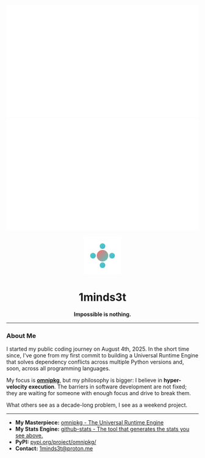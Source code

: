 <!-- These images are generated and updated daily by a custom GitHub Action -->
<p align="center">
  <picture>
    <source media="(prefers-color-scheme: dark)" srcset="https://raw.githubusercontent.com/1minds3t/github_stats/master/generated/overview.svg#gh-dark-mode-only">
    <source media="(prefers-color-scheme: light)" srcset="https://raw.githubusercontent.com/1minds3t/github_stats/master/generated/overview.svg#gh-light-mode-only">
    <img alt="1minds3t's GitHub Stats" src="https://raw.githubusercontent.com/1minds3t/github_stats/master/generated/overview.svg">
  </picture>
  <picture>
    <source media="(prefers-color-scheme: dark)" srcset="https://raw.githubusercontent.com/1minds3t/github_stats/master/generated/languages.svg#gh-dark-mode-only">
    <source media="(prefers-color-scheme: light)" srcset="https://raw.githubusercontent.com/1minds3t/github_stats/master/generated/languages.svg#gh-light-mode-only">
    <img alt="1minds3t's Language Stats" src="https://raw.githubusercontent.com/1minds3t/github_stats/master/generated/languages.svg">
  </picture>
</p>


<p align="center">
  <img src="https://raw.githubusercontent.com/1minds3t/omnipkg/main/.github/logo.svg" alt="omnipkg Logo" width="100">
</p>
<h1 align="center">1minds3t</h1>

<p align="center">
  <strong>Impossible is nothing.</strong>
</p>

---

### About Me

I started my public coding journey on August 4th, 2025. In the short time since, I've gone from my first commit to building a Universal Runtime Engine that solves dependency conflicts across multiple Python versions and, soon, across all programming languages.

My focus is **[omnipkg](https://github.com/1minds3t/omnipkg)**, but my philosophy is bigger: I believe in **hyper-velocity execution**. The barriers in software development are not fixed; they are waiting for someone with enough focus and drive to break them.

What others see as a decade-long problem, I see as a weekend project.

---

-   **My Masterpiece:** [omnipkg - The Universal Runtime Engine](https://github.com/1minds3t/omnipkg)
-   **My Stats Engine:** [github-stats - The tool that generates the stats you see above.](https://github.com/1minds3t/github_stats)
-   **PyPI:** [pypi.org/project/omnipkg/](https://pypi.org/project/omnipkg/)
-   **Contact:** 1minds3t@proton.me
